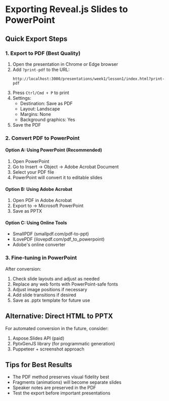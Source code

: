 # Exporting Reveal.js Slides to PowerPoint

## Quick Export Steps

### 1. Export to PDF (Best Quality)

1. Open the presentation in Chrome or Edge browser
2. Add `?print-pdf` to the URL:
   ```
   http://localhost:3000/presentations/week1/lesson1/index.html?print-pdf
   ```
3. Press `Ctrl/Cmd + P` to print
4. Settings:
   - Destination: Save as PDF
   - Layout: Landscape
   - Margins: None
   - Background graphics: Yes
5. Save the PDF

### 2. Convert PDF to PowerPoint

#### Option A: Using PowerPoint (Recommended)
1. Open PowerPoint
2. Go to Insert → Object → Adobe Acrobat Document
3. Select your PDF file
4. PowerPoint will convert it to editable slides

#### Option B: Using Adobe Acrobat
1. Open PDF in Adobe Acrobat
2. Export to → Microsoft PowerPoint
3. Save as PPTX

#### Option C: Using Online Tools
- SmallPDF (smallpdf.com/pdf-to-ppt)
- ILovePDF (ilovepdf.com/pdf_to_powerpoint)
- Adobe's online converter

### 3. Fine-tuning in PowerPoint

After conversion:
1. Check slide layouts and adjust as needed
2. Replace any web fonts with PowerPoint-safe fonts
3. Adjust image positions if necessary
4. Add slide transitions if desired
5. Save as .pptx template for future use

## Alternative: Direct HTML to PPTX

For automated conversion in the future, consider:
1. Aspose.Slides API (paid)
2. PptxGenJS library (for programmatic generation)
3. Puppeteer + screenshot approach

## Tips for Best Results

- The PDF method preserves visual fidelity best
- Fragments (animations) will become separate slides
- Speaker notes are preserved in the PDF
- Test the export before important presentations